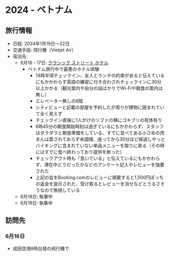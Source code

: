# 2024 - ベトナム
## 旅行情報
- 日程: 2024年1月19日〜22日
- 交通手段: 飛行機（Vietjet Air）
- 宿泊先: 
	- 6月16・17日: [クラシック ストリート ホテル](https://www.booking.com/hotel/vn/the-classic-street.ja.html)
		- ベトナム旅行中で最悪のホテル体験
			- 14時半頃チェックイン、友人とランチの約束があると伝えているにもかかわらず英語の練習に付き合わされチェックインに30分以上かかる（観光案内や自分の話ばかりでWi-Fiや朝食の案内は無し）
			- エレベーター無しの6階
			- シティビューと記載の部屋を予約したが周りが建物に囲まれていて全く見えず
			- チェックイン直後に1人がけのソファの横にゴキブリの死体有り
			- 6時45分の朝食開始時刻は過ぎているにもかかわらず、スタッフはダラダラと朝食準備をしている、すでに並べてある小さめの肉まんは蒸されておらず未調理、座ってから30分ほど経過しやっとバイキングに含まれていない単品メニューを取りに来る（その時にはすでに食べ終わっており提供を断った）
			- チェックアウト時も「急いでいる」と伝えているにもかかわらず、滞在中どうだったかなどのアンケート記入やレビューを強要された
			- 上記の旨をBooking.comのレビューに掲載すると1,500円ぽっちの返金を提示された、受け取るとレビューを消せなどとうるさそうなので無視している
	- 6月18日: 執筆中
	- 6月19日: 執筆中

## 訪問先
### 6月16日
- 成田空港8時台発の飛行機で